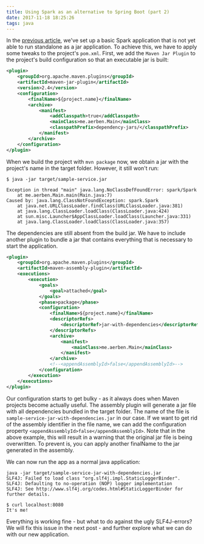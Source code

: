 ```yaml
---
title: Using Spark as an alternative to Spring Boot (part 2)
date: 2017-11-18 18:25:26
tags: java
---
```


In the [previous article](/2017/11/11/spark1), we've set up a basic Spark application that is not yet able to run standalone as a jar application. To achieve this, we have to apply some tweaks to the project's `pom.xml`.
First, we add the `Maven Jar Plugin` to the project's build configuration so that an executable jar is built:

```xml
<plugin>
    <groupId>org.apache.maven.plugins</groupId>
    <artifactId>maven-jar-plugin</artifactId>
    <version>2.4</version>
    <configuration>
        <finalName>${project.name}</finalName>
        <archive>
            <manifest>
                <addClasspath>true</addClasspath>
                <mainClass>me.aerben.Main</mainClass>
                <classpathPrefix>dependency-jars/</classpathPrefix>
            </manifest>
        </archive>
    </configuration>
</plugin>
```

When we build the project with `mvn package` now, we obtain a jar with the project's name in the target folder.
However, it still won't run:

```
$ java -jar target/sample-service.jar

Exception in thread "main" java.lang.NoClassDefFoundError: spark/Spark
	at me.aerben.Main.main(Main.java:7)
Caused by: java.lang.ClassNotFoundException: spark.Spark
	at java.net.URLClassLoader.findClass(URLClassLoader.java:381)
	at java.lang.ClassLoader.loadClass(ClassLoader.java:424)
	at sun.misc.Launcher$AppClassLoader.loadClass(Launcher.java:331)
	at java.lang.ClassLoader.loadClass(ClassLoader.java:357)
```

The dependencies are still absent from the build jar. We have to include another plugin to bundle a jar that contains everything that is necessary to start the application.


```xml
<plugin>
    <groupId>org.apache.maven.plugins</groupId>
    <artifactId>maven-assembly-plugin</artifactId>
    <executions>
        <execution>
            <goals>
                <goal>attached</goal>
            </goals>
            <phase>package</phase>
            <configuration>
                <finalName>${project.name}</finalName>
                <descriptorRefs>
                    <descriptorRef>jar-with-dependencies</descriptorRef>
                </descriptorRefs>
                <archive>
                    <manifest>
                        <mainClass>me.aerben.Main</mainClass>
                    </manifest>
                </archive>
                <!--<appendAssemblyId>false</appendAssemblyId>-->
            </configuration>
        </execution>
    </executions>
</plugin>
```

Our configuration starts to get bulky - as it always does when Maven projects become actually useful. The assembly plugin will generate a jar file with all dependencies bundled in the target folder. The name of the file is `sample-service-jar-with-dependencies.jar` in our case. If we want to get rid of the assembly identifier in the file name, we can add the configuration property                 ```<appendAssemblyId>false</appendAssemblyId>```. Note that in the above example, this will result in a warning that the original jar file is being overwritten. To prevent is, you can apply another finalName to the jar generated in the assembly.

We can now run the app as a normal java application:

```
java -jar target/sample-service-jar-with-dependencies.jar
SLF4J: Failed to load class "org.slf4j.impl.StaticLoggerBinder".
SLF4J: Defaulting to no-operation (NOP) logger implementation
SLF4J: See http://www.slf4j.org/codes.html#StaticLoggerBinder for further details.
```

```
$ curl localhost:8080
It's me!
```

Everything is working fine - but what to do against the ugly SLF4J-errors? 
We will fix this issue in the next post - and further explore what we can do with our new application.